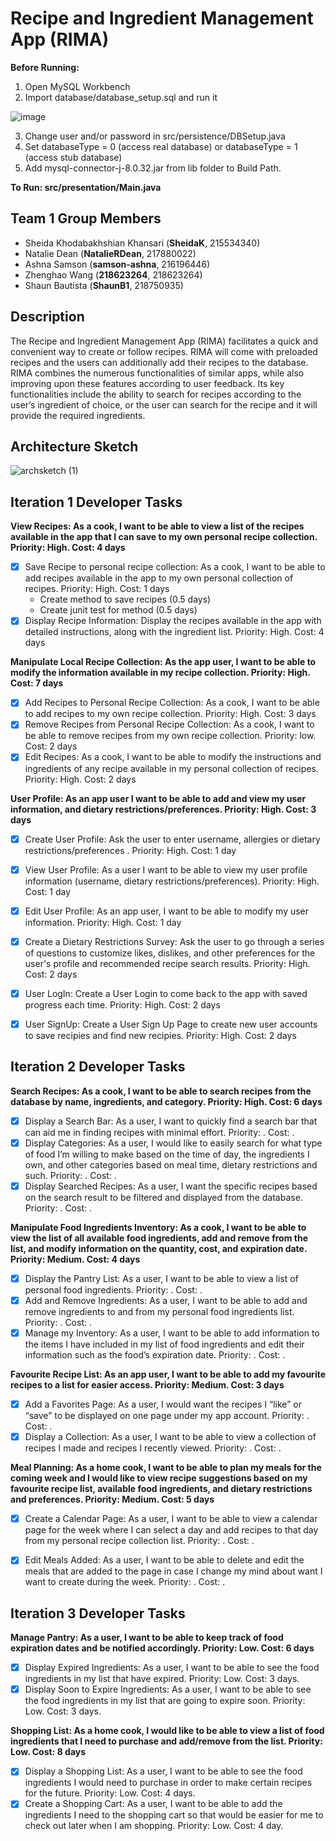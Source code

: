 # Recipe and Ingredient Management App (RIMA)

**Before Running:**
1. Open MySQL Workbench
2. Import database/database_setup.sql and run it

![image](https://user-images.githubusercontent.com/51792193/224358614-d0b80140-b5ec-4310-b698-9420474e1587.png)

3. Change user and/or password in src/persistence/DBSetup.java
4. Set databaseType = 0 (access real database) or databaseType = 1 (access stub database)
5. Add mysql-connector-j-8.0.32.jar from lib folder to Build Path.

**To Run: src/presentation/Main.java**
## Team 1 Group Members
- Sheida Khodabakhshian Khansari (**SheidaK**, 215534340)
- Natalie Dean (**NatalieRDean**, 217880022)
- Ashna Samson (**samson-ashna**, 216196446)
- Zhenghao Wang (**218623264**, 218623264)
- Shaun Bautista (**ShaunB1**, 218750935)

## Description
The Recipe and Ingredient Management App (RIMA) facilitates a quick and convenient way to create or follow recipes. RIMA will come with preloaded recipes and the users can additionally add their recipes to the database. RIMA combines the numerous functionalities of similar apps, while also improving upon these features according to user feedback. Its key functionalities include the ability to search for recipes according to the user’s ingredient of choice, or the user can search for the recipe and it will provide the required ingredients.

## Architecture Sketch
![archsketch (1)](https://user-images.githubusercontent.com/51792193/231021371-ee1f21a9-d9f0-498d-98c0-b2ce2374df67.jpg)

## Iteration 1 Developer Tasks
**View Recipes:  As a cook, I want to be able to view a list of the recipes available in the app that I can save to my own personal recipe collection. Priority: High. Cost: 4 days**
- [x] Save Recipe to personal recipe collection: As a cook, I want to be able to add recipes available in the app to my own personal collection of recipes. Priority: High. Cost: 1 days
  - Create method to save recipes (0.5 days)
  - Create junit test for method (0.5 days)
- [x] Display Recipe Information: Display the recipes available in the app with detailed instructions, along with the ingredient list. Priority: High. Cost: 4 days

**Manipulate Local Recipe Collection: As the app user, I want to be able to modify the information available in my recipe collection.  Priority: High. Cost: 7 days**
- [x] Add Recipes to Personal Recipe Collection:  As a cook, I want to be able to add recipes to my own recipe collection. Priority: High. Cost: 3 days
- [x] Remove Recipes from Personal Recipe Collection:  As a cook, I want to be able to remove recipes from my own recipe collection. Priority: low. Cost: 2 days
- [x] Edit Recipes:  As a cook, I want to be able to modify the instructions and ingredients of any recipe available in my personal collection of recipes. Priority: High. Cost: 2 days

**User Profile:  As an app user I want to be able to add and view my user information, and dietary restrictions/preferences.  Priority: High. Cost: 3 days**
- [x] Create User Profile:  Ask the user to enter username, allergies or dietary restrictions/preferences .  Priority: High. Cost: 1 day
- [x] View User Profile: As a user I want to be able to view my user profile information (username, dietary restrictions/preferences). Priority: High. Cost: 1 day 
- [x] Edit User Profile:  As an app user, I want to be able to modify my user information.  Priority: High. Cost: 1 day
- [x] Create a Dietary Restrictions Survey: Ask the user to go through a series of questions to customize likes, dislikes, and other preferences for the user's profile and recommended recipe search results. Priority: High. Cost: 2 days
- [x] User LogIn: Create a User Login to come back to the app with saved progress each time. Priority: High. Cost: 2 days
- [x] User SignUp: Create a User Sign Up Page to create new user accounts to save recipies and find new recipies. Priority: High. Cost: 2 days


## Iteration 2 Developer Tasks
**Search Recipes:  As a cook, I want to be able to search recipes from the database by name, ingredients, and category.  Priority: High. Cost: 6 days**
- [x] Display a Search Bar: As a user, I want to quickly find a search bar that can aid me in finding recipes with minimal effort. Priority: . Cost: .
- [x] Display Categories: As a user, I would like to easily search for what type of food I’m willing to make based on the time of day, the ingredients I own, and other categories based on meal time, dietary restrictions and such. Priority: . Cost: .
- [x] Display Searched Recipes: As a user, I want the specific recipes based on the search result to be filtered and displayed from the database. Priority: . Cost: .

**Manipulate Food Ingredients Inventory:  As a cook, I want to be able to view the list of all available food ingredients, add and remove from the list, and modify information on the quantity, cost, and expiration date.  Priority: Medium. Cost: 4 days**
- [x] Display the Pantry List: As a user, I want to be able to view a list of personal food ingredients. Priority: . Cost: .
- [x] Add and Remove Ingredients: As a user, I want to be able to add and remove ingredients to and from my personal food ingredients list. Priority: . Cost: .
- [x] Manage my Inventory: As a user, I want to be able to add information to the items I have included in my list of food ingredients and edit their information such as the food’s expiration date. Priority: . Cost: .

**Favourite Recipe List:  As an app user, I want to be able to add my favourite recipes to a list for easier access.  Priority: Medium. Cost: 3 days**
- [x] Add a Favorites Page: As a user, I would want the recipes I “like” or “save” to be displayed on one page under my app account. Priority: . Cost: .
- [x] Display a Collection: As a user, I want to be able to view a collection of recipes I made and recipes I recently viewed. Priority: . Cost: .

**Meal Planning:  As a home cook, I want to be able to plan my meals for the coming week and I would like to view recipe suggestions based on my favourite recipe list, available food ingredients, and dietary restrictions and preferences.  Priority: Medium. Cost: 5 days**
- [x] Create a Calendar Page: As a user, I want to be able to view a calendar page for the week where I can select a day and add recipes to that day from my personal recipe collection list. Priority: . Cost: .
- [x] Edit Meals Added: As a user, I want to be able to delete and edit the meals that are added to the page in case I change my mind about want I want to create during the week. Priority: . Cost: .


## Iteration 3 Developer Tasks
**Manage Pantry:  As a user, I want to be able to keep track of food expiration dates and be notified accordingly.  Priority: Low. Cost: 6 days**
- [x] Display Expired Ingredients: As a user, I want to be able to see the food ingredients in my list that have expired. Priority: Low. Cost: 3 days.
- [x] Display Soon to Expire Ingredients: As a user, I want to be able to see the food ingredients in my list that are going to expire soon. Priority: Low. Cost: 3 days.

**Shopping List:  As a home cook, I would like to be able to view a list of food ingredients that I need to purchase and add/remove from the list.  Priority: Low. Cost: 8 days**
- [x] Display a Shopping List: As a user, I want to be able to see the food ingredients I would need to purchase in order to make certain recipes for the future. Priority: Low. Cost: 4 days.
- [x] Create a Shopping Cart: As a user, I want to be able to add the ingredients I need to the shopping cart so that would be easier for me to check out later when I am shopping. Priority: Low. Cost: 4 day.
